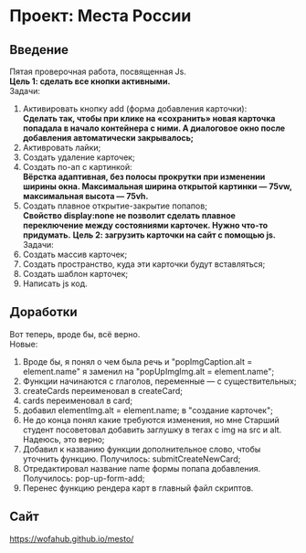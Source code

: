 # Проект: Места России  

## Введение  
Пятая проверочная работа, посвященная Js.  
**Цель 1: сделать все кнопки активными.**  
Задачи:  
1. Активировать кнопку add (форма добавления карточки):  
__Сделать так, чтобы при клике на «сохранить» новая карточка попадала в начало контейнера с ними. А диалоговое окно после добавления автоматически закрывалось;__  
2. Активровать лайки;  
3. Создать удаление карточек;  
4. Создать по-ап с картинкой:  
__Вёрстка адаптивная, без полосы прокрутки при изменении ширины окна. Максимальная ширина открытой картинки — 75vw, максимальная высота — 75vh.__  
5. Создать плавное открытие-закрытие попапов;  
__Свойство display:none не позволит сделать плавное переключение между состояниями карточек. Нужно что-то придумать.__
**Цель 2: загрузить карточки на сайт с помощью js.**  
Задачи:  
1. Создать массив карточек;  
2. Создать пространство, куда эти карточки будут вставляться;  
3. Создать шаблон карточек;  
4. Написать js код.  

## Доработки  
Вот теперь, вроде бы, всё верно.  
Новые:  
1. Вроде бы, я понял о чем была речь и "popImgCaption.alt = element.name" я заменил на "popUpImgImg.alt = element.name";  
2. Функции начинаются с глаголов, переменные — с существительных;  
3. createCards переименовал в createCard;  
4. cards переименовал в card;  
5. добавил elementImg.alt = element.name; в "создание карточек";  
6. Не до конца понял какие требуются изменения, но мне Старший студент посоветовал добавить заглушку в тегах с img на src и alt. Надеюсь, это верно;  
7. Добавил к названию функции дополнительное слово, чтобы уточнить функцию. Получилось: submitCreateNewCard;  
8. Отредактировал название name формы попапа добавления. Получилось: pop-up-form-add;  
9. Перенес функцию рендера карт в главный файл скриптов.
## Сайт  
https://wofahub.github.io/mesto/